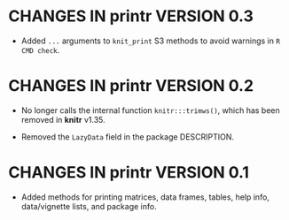 # CHANGES IN printr VERSION 0.3

- Added `...` arguments to `knit_print` S3 methods to avoid warnings in `R CMD check`.

# CHANGES IN printr VERSION 0.2

- No longer calls the internal function `knitr:::trimws()`, which has been removed in **knitr** v1.35.

- Removed the `LazyData` field in the package DESCRIPTION.

# CHANGES IN printr VERSION 0.1

- Added methods for printing matrices, data frames, tables, help info, data/vignette lists, and package info.

